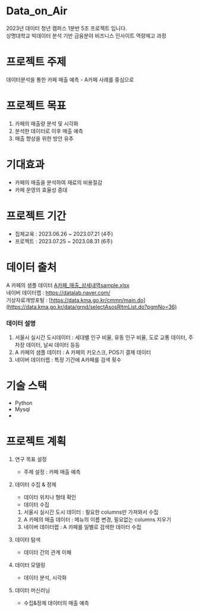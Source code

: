 # Data_on_Air
2023년 데이터 청년 캠퍼스 1분반 5조 프로젝트 입니다.   
상명대학교 빅데이터 분석 기반 금융분야 비즈니스 인사이트 역량제고 과정

# 프로젝트 주제
데이터분석을 통한 카페 매출 예측 - A카페 사례를 중심으로

# 프로젝트 목표 
1. 카페의 매출량 분석 및 시각화 
2. 분석한 데이터로 이후 매출 예측
3. 매출 향상을 위한 방안 유추

# 기대효과 
- 카페의 매출을 분석하여 재료의 비용절감
- 카페 운영의 효율성 증대

# 프로젝트 기간 
- 집체교육 : 2023.06.26 ~ 2023.07.21 (4주)
- 프로젝트 : 2023.07.25 ~ 2023.08.31 (6주)

# 데이터 출처   
A 카페의 샘플 데이터 [A카페_매출_상세내역sample.xlsx](https://github.com/Pigeon1999/Data_on_Air/files/12156826/_.22.07.01-22.12.31.xlsx)  
네이버 데이터랩 : https://datalab.naver.com/  
기상자료개방포털 : [https://data.kma.go.kr/cmmn/main.do](https://data.kma.go.kr/data/grnd/selectAsosRltmList.do?pgmNo=36)

### 데이터 설명 
1. 서울시 실시간 도시데이터 : 세대별 인구 비율, 유동 인구 비율, 도로 교통 데이터, 주차장 데이터, 날씨 데이터 등등
2. A 카페의 샘플 데이터 : A 카페의 키오스크, POS기 결제 데이터
3. 네이버 데이터랩 : 특정 기간에 A카페를 검색 횟수

# 기술 스택 
- Python
- Mysql
-

# 프로젝트 계획 
1. 연구 목표 설정 
   - 주제 설정 : 카페 매출 예측
2. 데이터 수집 & 정제
   - 데이터 위치나 형태 확인
   - 데이터 수집  
   1. 서울시 실시간 도시 데이터 : 필요한 columns만 가져와서 수집
   2. A 카페의 매출 데이터 : 메뉴의 이름 변경, 필요없는 columns 지우기
   3. 네이버 데이터랩 : A 카페를 일별로 검색한 데이터 수집
     
3. 데이터 탐색
   - 데이터 간의 관계 이해 
4. 데이터 모델링
   - 데이터 분석, 시각화
5. 데이터 머신러닝
   - 수집&정제 데이터의 매출 예측

